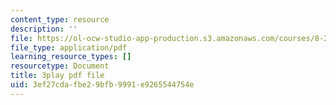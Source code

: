 ```yaml
---
content_type: resource
description: ''
file: https://ol-ocw-studio-app-production.s3.amazonaws.com/courses/8-286-the-early-universe-fall-2013/3ef27cdafbe29bfb9991e9265544754e_seBwiL9InII.pdf
file_type: application/pdf
learning_resource_types: []
resourcetype: Document
title: 3play pdf file
uid: 3ef27cda-fbe2-9bfb-9991-e9265544754e
---
```

